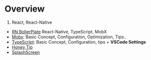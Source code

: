 # Overview

1. React, React-Native

- [RN BolierPlate]('https://https://github.com/2hyjun/today-I-learned/tree/master/React%2C%20React-Native/BolierPlate')
    React-Native, TypeScript, MobX
- [Mobx](https://github.com/2hyjun/today-I-learned/tree/master/React%2C%20React-Native/Mobx): Basic Concept, Configuration, Optimization, Tips..
- [TypeScript](https://github.com/2hyjun/today-I-learned/tree/master/React%2C%20React-Native/TypeScript): Basic Concept, Configuration, tips + **VSCode Settings**
- [Honey Tip](https://github.com/2hyjun/today-I-learned/tree/master/React%2C%20React-Native/Honey%20Tip)
- [SplashScreen](https://github.com/2hyjun/today-I-learned/tree/master/React%2C%20React-Native/SplashScreen)
